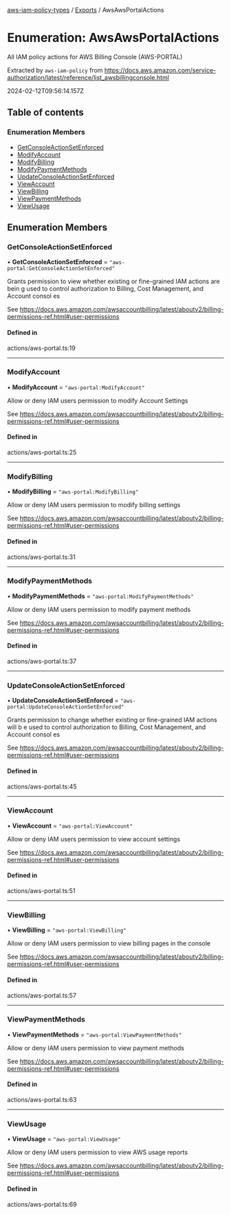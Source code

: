 [aws-iam-policy-types](../README.md) / [Exports](../modules.md) / AwsAwsPortalActions

# Enumeration: AwsAwsPortalActions

All IAM policy actions for AWS Billing Console (AWS-PORTAL)

Extracted by `aws-iam-policy` from
https://docs.aws.amazon.com/service-authorization/latest/reference/list_awsbillingconsole.html

2024-02-12T09:56:14.157Z

## Table of contents

### Enumeration Members

- [GetConsoleActionSetEnforced](AwsAwsPortalActions.md#getconsoleactionsetenforced)
- [ModifyAccount](AwsAwsPortalActions.md#modifyaccount)
- [ModifyBilling](AwsAwsPortalActions.md#modifybilling)
- [ModifyPaymentMethods](AwsAwsPortalActions.md#modifypaymentmethods)
- [UpdateConsoleActionSetEnforced](AwsAwsPortalActions.md#updateconsoleactionsetenforced)
- [ViewAccount](AwsAwsPortalActions.md#viewaccount)
- [ViewBilling](AwsAwsPortalActions.md#viewbilling)
- [ViewPaymentMethods](AwsAwsPortalActions.md#viewpaymentmethods)
- [ViewUsage](AwsAwsPortalActions.md#viewusage)

## Enumeration Members

### GetConsoleActionSetEnforced

• **GetConsoleActionSetEnforced** = ``"aws-portal:GetConsoleActionSetEnforced"``

Grants permission to view whether existing or fine-grained IAM actions are bein
g used to control authorization to Billing, Cost Management, and Account consol
es

See https://docs.aws.amazon.com/awsaccountbilling/latest/aboutv2/billing-permissions-ref.html#user-permissions

#### Defined in

actions/aws-portal.ts:19

___

### ModifyAccount

• **ModifyAccount** = ``"aws-portal:ModifyAccount"``

Allow or deny IAM users permission to modify Account Settings

See https://docs.aws.amazon.com/awsaccountbilling/latest/aboutv2/billing-permissions-ref.html#user-permissions

#### Defined in

actions/aws-portal.ts:25

___

### ModifyBilling

• **ModifyBilling** = ``"aws-portal:ModifyBilling"``

Allow or deny IAM users permission to modify billing settings

See https://docs.aws.amazon.com/awsaccountbilling/latest/aboutv2/billing-permissions-ref.html#user-permissions

#### Defined in

actions/aws-portal.ts:31

___

### ModifyPaymentMethods

• **ModifyPaymentMethods** = ``"aws-portal:ModifyPaymentMethods"``

Allow or deny IAM users permission to modify payment methods

See https://docs.aws.amazon.com/awsaccountbilling/latest/aboutv2/billing-permissions-ref.html#user-permissions

#### Defined in

actions/aws-portal.ts:37

___

### UpdateConsoleActionSetEnforced

• **UpdateConsoleActionSetEnforced** = ``"aws-portal:UpdateConsoleActionSetEnforced"``

Grants permission to change whether existing or fine-grained IAM actions will b
e used to control authorization to Billing, Cost Management, and Account consol
es

See https://docs.aws.amazon.com/awsaccountbilling/latest/aboutv2/billing-permissions-ref.html#user-permissions

#### Defined in

actions/aws-portal.ts:45

___

### ViewAccount

• **ViewAccount** = ``"aws-portal:ViewAccount"``

Allow or deny IAM users permission to view account settings

See https://docs.aws.amazon.com/awsaccountbilling/latest/aboutv2/billing-permissions-ref.html#user-permissions

#### Defined in

actions/aws-portal.ts:51

___

### ViewBilling

• **ViewBilling** = ``"aws-portal:ViewBilling"``

Allow or deny IAM users permission to view billing pages in the console

See https://docs.aws.amazon.com/awsaccountbilling/latest/aboutv2/billing-permissions-ref.html#user-permissions

#### Defined in

actions/aws-portal.ts:57

___

### ViewPaymentMethods

• **ViewPaymentMethods** = ``"aws-portal:ViewPaymentMethods"``

Allow or deny IAM users permission to view payment methods

See https://docs.aws.amazon.com/awsaccountbilling/latest/aboutv2/billing-permissions-ref.html#user-permissions

#### Defined in

actions/aws-portal.ts:63

___

### ViewUsage

• **ViewUsage** = ``"aws-portal:ViewUsage"``

Allow or deny IAM users permission to view AWS usage reports

See https://docs.aws.amazon.com/awsaccountbilling/latest/aboutv2/billing-permissions-ref.html#user-permissions

#### Defined in

actions/aws-portal.ts:69
